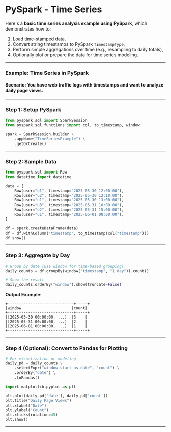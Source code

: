 # PySpark - Time Series

Here's a **basic time series analysis example using PySpark**, which demonstrates how to:

1. Load time-stamped data,
2. Convert string timestamps to PySpark `TimestampType`,
3. Perform simple aggregations over time (e.g., resampling to daily totals),
4. Optionally plot or prepare the data for time series modeling.

------

### **Example: Time Series in PySpark**

#### **Scenario**: You have web traffic logs with timestamps and want to analyze daily page views.

------

### **Step 1: Setup PySpark**

```python
from pyspark.sql import SparkSession
from pyspark.sql.functions import col, to_timestamp, window

spark = SparkSession.builder \
    .appName("TimeSeriesExample") \
    .getOrCreate()
```

------

### **Step 2: Sample Data**

```python
from pyspark.sql import Row
from datetime import datetime

data = [
    Row(user="u1", timestamp="2025-05-30 12:00:00"),
    Row(user="u2", timestamp="2025-05-30 12:10:00"),
    Row(user="u1", timestamp="2025-05-30 13:00:00"),
    Row(user="u3", timestamp="2025-05-31 10:00:00"),
    Row(user="u2", timestamp="2025-05-31 15:00:00"),
    Row(user="u1", timestamp="2025-06-01 08:00:00"),
]

df = spark.createDataFrame(data)
df = df.withColumn("timestamp", to_timestamp(col("timestamp")))
df.show()
```

------

### **Step 3: Aggregate by Day**

```python
# Group by date (use window for time-based grouping)
daily_counts = df.groupBy(window("timestamp", "1 day")).count()

# Show the result
daily_counts.orderBy("window").show(truncate=False)
```

**Output Example**:

```
+-----------------------------+-----+
|window                      |count|
+-----------------------------+-----+
|[2025-05-30 00:00:00, ...)  |3    |
|[2025-05-31 00:00:00, ...)  |2    |
|[2025-06-01 00:00:00, ...)  |1    |
+-----------------------------+-----+
```

------

### **Step 4 (Optional): Convert to Pandas for Plotting**

```python
# For visualization or modeling
daily_pd = daily_counts \
    .selectExpr("window.start as date", "count") \
    .orderBy("date") \
    .toPandas()

import matplotlib.pyplot as plt

plt.plot(daily_pd['date'], daily_pd['count'])
plt.title("Daily Page Views")
plt.xlabel("Date")
plt.ylabel("Count")
plt.xticks(rotation=45)
plt.show()
```

------

